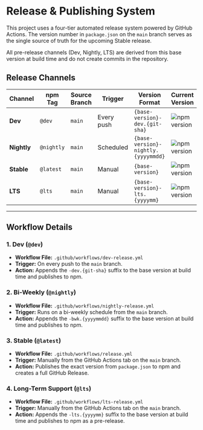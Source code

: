 # Release & Publishing System

This project uses a four-tier automated release system powered by GitHub Actions. The version number in `package.json` on the `main` branch serves as the single source of truth for the upcoming Stable release.

All pre-release channels (Dev, Nightly, LTS) are derived from this base version at build time and do not create commits in the repository.

## Release Channels

| Channel | npm Tag | Source Branch | Trigger | Version Format | Current Version |
|---|---|---|---|---|---|
| **Dev** | `@dev` | `main` | Every push | `{base-version}-dev.{git-sha}` | ![npm version](https://img.shields.io/npm/v/@clockworksproduction-studio/cwp-open-terminal-emulator/dev.svg) |
| **Nightly** | `@nightly`| `main` | Scheduled | `{base-version}-nightly.{yyyymmdd}` | ![npm version](https://img.shields.io/npm/v/@clockworksproduction-studio/cwp-open-terminal-emulator/nightly.svg) |
| **Stable** | `@latest` | `main` | Manual | `{base-version}` | ![npm version](https://img.shields.io/npm/v/@clockworksproduction-studio/cwp-open-terminal-emulator/latest.svg) |
| **LTS** | `@lts` | `main`| Manual | `{base-version}-lts.{yyyymm}` | ![npm version](https://img.shields.io/npm/v/@clockworksproduction-studio/cwp-open-terminal-emulator/lts.svg) |

---

## Workflow Details

### 1. Dev (`@dev`)
- **Workflow File:** `.github/workflows/dev-release.yml`
- **Trigger:** On every push to the `main` branch.
- **Action:** Appends the `-dev.{git-sha}` suffix to the base version at build time and publishes to npm.

### 2. Bi-Weekly (`@nightly`)
- **Workflow File:** `.github/workflows/nightly-release.yml`
- **Trigger:** Runs on a bi-weekly schedule from the `main` branch.
- **Action:** Appends the `-bwk.{yyyymmdd}` suffix to the base version at build time and publishes to npm.

### 3. Stable (`@latest`)
- **Workflow File:** `.github/workflows/release.yml`
- **Trigger:** Manually from the GitHub Actions tab on the `main` branch.
- **Action:** Publishes the exact version from `package.json` to npm and creates a full GitHub Release.

### 4. Long-Term Support (`@lts`)
- **Workflow File:** `.github/workflows/lts-release.yml`
- **Trigger:** Manually from the GitHub Actions tab on the `main` branch.
- **Action:** Appends the `-lts.{yyyymm}` suffix to the base version at build time and publishes to npm as a pre-release.
